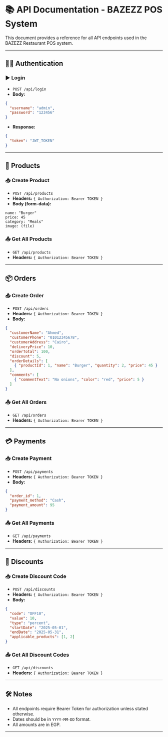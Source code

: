# 📚 API Documentation - BAZEZZ POS System

This document provides a reference for all API endpoints used in the BAZEZZ Restaurant POS system.

---

## 🧑‍💼 Authentication

### ▶️ Login
- `POST /api/login`
- **Body:**
```json
{
  "username": "admin",
  "password": "123456"
}
```
- **Response:**
```json
{
  "token": "JWT_TOKEN"
}
```

---

## 🍔 Products

### 📥 Create Product
- `POST /api/products`
- **Headers:** `{ Authorization: Bearer TOKEN }`
- **Body (form-data):**
```
name: "Burger"
price: 45
category: "Meals"
image: (file)
```

### 📤 Get All Products
- `GET /api/products`
- **Headers:** `{ Authorization: Bearer TOKEN }`

---

## 📦 Orders

### 📥 Create Order
- `POST /api/orders`
- **Headers:** `{ Authorization: Bearer TOKEN }`
- **Body:**
```json
{
  "customerName": "Ahmed",
  "customerPhone": "01012345678",
  "customerAddress": "Cairo",
  "deliveryPrice": 10,
  "orderTotal": 100,
  "discount": 5,
  "orderDetails": [
    { "productId": 1, "name": "Burger", "quantity": 2, "price": 45 }
  ],
  "comments": [
    { "commentText": "No onions", "color": "red", "price": 5 }
  ]
}
```

### 📤 Get All Orders
- `GET /api/orders`
- **Headers:** `{ Authorization: Bearer TOKEN }`

---

## 💳 Payments

### 📥 Create Payment
- `POST /api/payments`
- **Headers:** `{ Authorization: Bearer TOKEN }`
- **Body:**
```json
{
  "order_id": 1,
  "payment_method": "Cash",
  "payment_amount": 95
}
```

### 📤 Get All Payments
- `GET /api/payments`
- **Headers:** `{ Authorization: Bearer TOKEN }`

---

## 🎁 Discounts

### 📥 Create Discount Code
- `POST /api/discounts`
- **Headers:** `{ Authorization: Bearer TOKEN }`
- **Body:**
```json
{
  "code": "OFF10",
  "value": 10,
  "type": "percent",
  "startDate": "2025-05-01",
  "endDate": "2025-05-31",
  "applicable_products": [1, 2]
}
```

### 📤 Get All Discount Codes
- `GET /api/discounts`
- **Headers:** `{ Authorization: Bearer TOKEN }`

---

## 🛠️ Notes

- All endpoints require Bearer Token for authorization unless stated otherwise.
- Dates should be in `YYYY-MM-DD` format.
- All amounts are in EGP.

---
